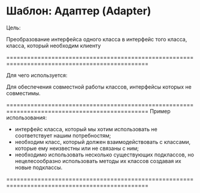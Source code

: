 
Шаблон: Адаптер (Adapter)
===============================================================================================
Цель:

Преобразование интерфейса одного класса в интерфейс того класса, класса, который необходим клиенту

===============================================================================================

Для чего используется:

Для обеспечения совместной работы классов, интерфейсы которых не совместимы.

===============================================================================================
Пример использования:

- интерфейс класса, который мы хотим использовать не соответствует нашим потребностям;
- необходим класс, который должен взаимодействовать с классами, которые ему неизвестны 
  или не связаны с ним;
- необходимо использовать несколько существующих подклассов, но нецелесообразно использовать
  методы их классов создавая их новые подклассы.

===============================================================================================